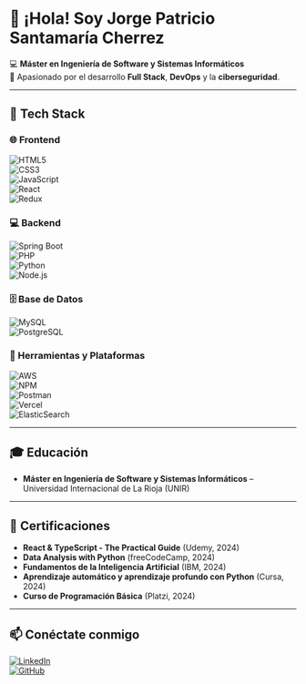 # 👋 ¡Hola! Soy Jorge Patricio Santamaría Cherrez  

💻 **Máster en Ingeniería de Software y Sistemas Informáticos**  
📍 Apasionado por el desarrollo **Full Stack**, **DevOps** y la **ciberseguridad**.  

---

## 🚀 Tech Stack  

### 🌐 Frontend  
![HTML5](https://img.shields.io/badge/HTML5-E34F26?style=for-the-badge&logo=html5&logoColor=white)  
![CSS3](https://img.shields.io/badge/CSS3-1572B6?style=for-the-badge&logo=css3&logoColor=white)  
![JavaScript](https://img.shields.io/badge/JavaScript-F7DF1E?style=for-the-badge&logo=javascript&logoColor=black)  
![React](https://img.shields.io/badge/React-61DAFB?style=for-the-badge&logo=react&logoColor=black)  
![Redux](https://img.shields.io/badge/Redux-764ABC?style=for-the-badge&logo=redux&logoColor=white)  

### 💻 Backend  
![Spring Boot](https://img.shields.io/badge/Spring_Boot-6DB33F?style=for-the-badge&logo=springboot&logoColor=white)  
![PHP](https://img.shields.io/badge/PHP-777BB4?style=for-the-badge&logo=php&logoColor=white)  
![Python](https://img.shields.io/badge/Python-3776AB?style=for-the-badge&logo=python&logoColor=white)  
![Node.js](https://img.shields.io/badge/Node.js-339933?style=for-the-badge&logo=node.js&logoColor=white)  

### 🗄️ Base de Datos  
![MySQL](https://img.shields.io/badge/MySQL-4479A1?style=for-the-badge&logo=mysql&logoColor=white)  
![PostgreSQL](https://img.shields.io/badge/PostgreSQL-4169E1?style=for-the-badge&logo=postgresql&logoColor=white)  

### 🧰 Herramientas y Plataformas  
![AWS](https://img.shields.io/badge/AWS-232F3E?style=for-the-badge&logo=amazonaws&logoColor=white)  
![NPM](https://img.shields.io/badge/NPM-CB3837?style=for-the-badge&logo=npm&logoColor=white)  
![Postman](https://img.shields.io/badge/Postman-FF6C37?style=for-the-badge&logo=postman&logoColor=white)  
![Vercel](https://img.shields.io/badge/Vercel-000000?style=for-the-badge&logo=vercel&logoColor=white)  
![ElasticSearch](https://img.shields.io/badge/Elastic_Search-005571?style=for-the-badge&logo=elasticsearch&logoColor=white)  

---

## 🎓 Educación  
- **Máster en Ingeniería de Software y Sistemas Informáticos** – Universidad Internacional de La Rioja (UNIR)  

---

## 🏅 Certificaciones  
- **React & TypeScript - The Practical Guide** (Udemy, 2024)  
- **Data Analysis with Python** (freeCodeCamp, 2024)  
- **Fundamentos de la Inteligencia Artificial** (IBM, 2024)  
- **Aprendizaje automático y aprendizaje profundo con Python** (Cursa, 2024)  
- **Curso de Programación Básica** (Platzi, 2024)  

---

## 📫 Conéctate conmigo  
[![LinkedIn](https://img.shields.io/badge/LinkedIn-0A66C2?style=for-the-badge&logo=linkedin&logoColor=white)](https://www.linkedin.com/in/jorge-patricio-santamaría-cherrez-2a73792b2)  
[![GitHub](https://img.shields.io/badge/GitHub-181717?style=for-the-badge&logo=github&logoColor=white)](https://github.com/TU-USUARIO)
